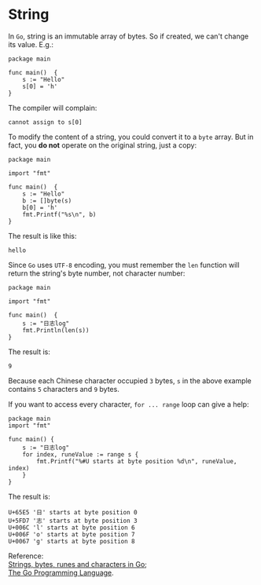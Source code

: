 # String

In `Go`, string is an immutable array of bytes. So if created, we can't change its value. E.g.:

```text
package main

func main()  {
    s := "Hello"
    s[0] = 'h'
}
```

The compiler will complain:

```text
cannot assign to s[0] 
```

To modify the content of a string, you could convert it to a `byte` array. But in fact, you **do not** operate on the original string, just a copy:

```text
package main

import "fmt"

func main()  {
    s := "Hello"
    b := []byte(s)
    b[0] = 'h'
    fmt.Printf("%s\n", b)
} 
```

The result is like this:

```text
hello
```

Since `Go` uses `UTF-8` encoding, you must remember the `len` function will return the string's byte number, not character number:

```text
package main

import "fmt"

func main()  {
    s := "日志log"
    fmt.Println(len(s))
} 
```

The result is:

```text
9
```

Because each Chinese character occupied `3` bytes, `s` in the above example contains `5` characters and `9` bytes.

If you want to access every character, `for ... range` loop can give a help:

```text
package main
import "fmt"

func main() {
    s := "日志log"
    for index, runeValue := range s {
        fmt.Printf("%#U starts at byte position %d\n", runeValue, index)
    }
}
```

The result is:

```text
U+65E5 '日' starts at byte position 0
U+5FD7 '志' starts at byte position 3
U+006C 'l' starts at byte position 6
U+006F 'o' starts at byte position 7
U+0067 'g' starts at byte position 8
```

Reference:  
[Strings, bytes, runes and characters in Go](https://blog.golang.org/strings);  
[The Go Programming Language](http://www.gopl.io/).

